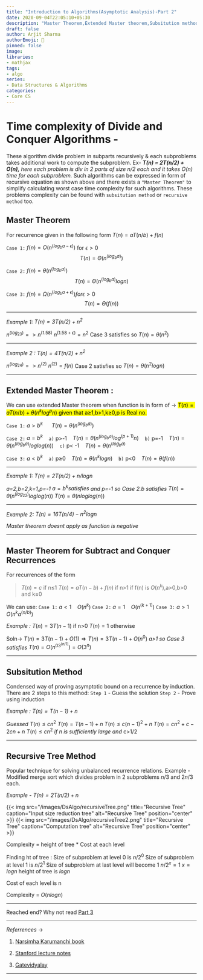 ```yaml
---
title: "Introduction to Algorithms(Asymptotic Analysis)-Part 2"
date: 2020-09-04T22:05:10+05:30
description: "Master Theorem,Extended Master theorem,Subsitution method and Recursive tree method can be used to find time complexity of Divide and Conquer algorithms"
draft: false
author: Arjit Sharma
authorEmoji: 🤖
pinned: false
image: 
libraries:
- mathjax
tags:
- algo
series:
- Data Structures & Algorithms
categories:
- Core CS
---
```


# Time complexity of **Divide and Conquer Algorithms -**
These algorithm divide problem in subparts recursively & each subproblems takes additional work to compute the subproblem.
Ex- ***T(n) = 2T(n/2) + O(n),** here each problem is div in 2 parts of size n/2 each and it takes O(n) time for each subproblem.*
Such algorithms can be expressed in form of recursive equation as shown above and there exists a `"Master Theorem"` to simplify calculating worst case time complexity for such algorithms.
These problems complexity can be found with `subsitution method` or `recursive method` too. 

## Master Theorem 
For recurrence given in the following form $T(n) = a T(n/b) + f(n)$

`Case 1:` $f(n) = O(n^\left( log_ba-\epsilon\right))$ for $\epsilon>0$ 
$$T(n)=\Theta(n^\left( log_ba\right))$$

`Case 2:` $f(n) = θ(n^\left( log_ba\right))$
$$T(n)=\Theta(n^\left( log_ba\right)log n)$$

`Case 3:` $f(n) = Ω(n^\left( log_ba+\epsilon\right)) for \epsilon>0$
$$T(n)=\Theta(f(n))$$

---
*Example 1: $T(n)=3T(n/2) + n^2$*

$n^\left(log_23 \right)=>n^\left(1.58\right)$
$n^\left(1.58+\epsilon\right)= n^2$
Case 3 satisfies so
$T(n)=\theta(n^2)$

---

*Example 2 : $T(n)=4T(n/2) + n^2$*

$n^\left(log_24 \right)=>n^\left(2\right)$
$n^\left(2\right)= f(n)$
Case 2 satisfies so
$T(n)=\theta(n^2log n)$

---
## Extended Master Theorem :

We can use extended Master theorem when function is in form of &rarr; 
<mark>$T(n)=aT(n/b)+\theta\left(n^klog^pn\right)$ given that a≥1,b>1,k≥0,p is Real no.</mark> 

`Case 1:` $a>b^k$
&nbsp;&nbsp;&nbsp;&nbsp; $T(n)=\theta(n^\left(log_ba\right))$

`Case 2:` $a=b^k$
&nbsp;&nbsp;	`a)` p>-1 &nbsp;&nbsp; $T(n)=\theta(n^\left(log_ba\right)log^\left(p+1\right)n)$
&nbsp;&nbsp;	`b)` p=-1 &nbsp;&nbsp; $T(n)=\theta(n^\left(log_ba\right)loglog(n))$
&nbsp;&nbsp;	`c)` p< -1 &nbsp;&nbsp; $T(n)=\theta(n^\left(log_ba\right)$

`Case 3:` $a< b^k$
&nbsp;&nbsp;	`a)` p≥0 &nbsp;&nbsp; $T(n)=\theta(n^klogn)$
&nbsp;&nbsp;	`b)` p<0 &nbsp;&nbsp; $T(n)=\theta(f(n))$

---
*Example 1: $T(n)=2T(n/2) +n/logn$*

*a=2,b=2,k=1,p=-1*
$a=b^k satisfies$
*and p=-1 so Case 2.b satisfies*
$T(n)=\theta(n^\left(log_22\right)loglog(n))$
$T(n)=\theta(nloglog(n))$

---
*Example 2: $T(n)=16T(n/4)-n^2logn$*

*Master theorem doesnt apply as function is negative*

---

## Master Theorem for Subtract and Conquer Recurrences

For recurrences of the form 

>$T(n) = c$ if n≤1
>$T(n) = aT(n-b)+f(n)$ if n>1 
>if f(n) is $O(n^k)$,a>0,b>0 and k≥0

We can use:
`Case 1:` $a<1$ &nbsp;&nbsp; $O(n^k)$
`Case 2:` $a=1$ &nbsp;&nbsp; $O(n^\left(k+1\right))$
`Case 3:` $a>1$ &nbsp;&nbsp; $O(n^ka^\left(n/b\right))$

*Example :* 
$T(n)=3T(n-1)$ if n>0
$T(n)=1$ otherwise

Soln→ 
$T(n)=3T(n-1)+O(1) ⇒ T(n)=3T(n-1)+O(n^0)$
*a>1 so Case 3 satisfies*
$T(n)=O(n^03^\left(n/1\right))=O(3^n)$

---

## Subsitution Method

Condensed way of proving asymptotic bound on a recurrence by induction.
There are 2 steps to this method:
`Step 1` - Guess the solution
`Step 2` - Prove using induction

*Example : $T(n) = T(n-1) + n$*

*Guessed* $T(n) ≤ cn^2$
$T(n) = T(n-1) + n$
$T(n) ≤ c(n-1)^2 +n$
$T(n)=cn^2 + c - 2cn +n$
$T(n)≤ cn^2$ *if n is sufficiently large and* c>1/2

---

## Recursive Tree Method

Popular technique for solving unbalanced recurrence relations. Example - Modified merge sort which divides problem in 2 subproblems $n/3$ and $2n/3$ each.

*Example - $T(n) = 2T(n/2) + n$*

{{< img src="/images/DsAlgo/recursiveTree.png" title="Recursive Tree" caption="Input size reduction tree" alt="Recursive Tree" position="center" >}}
{{< img src="/images/DsAlgo/recursiveTree2.png" title="Recursive Tree" caption="Computation tree" alt="Recursive Tree" position="center" >}}

Complexity = height of tree * Cost at each level

Finding ht of tree :
Size of subproblem at level 0 is $n/2^0$
Size of subproblem at level 1 is $n/2^1$
Size of subproblem at last level will become 1
$n/2^x=1$
$x=logn$
height of tree is $logn$

Cost of each level is n

Complexity = $O(nlogn)$


---

Reached end? Why not read [Part 3](https://www.arjitsharma.com/posts/asymptoticanalysis-3)

---
_Referrences_ &rarr;

1. [Narsimha Karumanchi book](https://www.docdroid.net/ZPfHmS5/data-structures-and-algorithms-narasimha-karumanchi-pdf)

2. [Stanford lecture notes](https://web.stanford.edu/class/archive/cs/cs161/cs161.1168/lecture3.pdf)

3. [Gatevidyalay](https://www.gatevidyalay.com/recursion-tree-solving-recurrence-relations/)
---